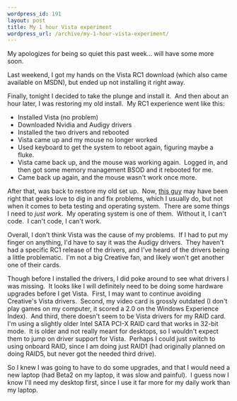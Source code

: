 ```yaml
--- 
wordpress_id: 191
layout: post
title: My 1 hour Vista experiment
wordpress_url: /archive/my-1-hour-vista-experiment/
---
```


<p>My apologizes for being so quiet this past week... will have some more soon.</p> <p>Last weekend, I got my hands on the Vista RC1 download (which also came available on MSDN), but ended up not installing it right away.</p> <p>Finally, tonight I decided to take the plunge and install it.&nbsp; And then about an hour later, I was restoring my old install.&nbsp; My RC1 experience went like this:</p> <ul> <li>Installed Vista (no problem)</li> <li>Downloaded Nvidia and Audigy drivers</li> <li>Installed the two drivers and rebooted</li> <li>Vista came up and my mouse no longer worked</li> <li>Used keyboard to get the system to reboot again, figuring maybe a fluke.</li> <li>Vista came back up, and the mouse was working again.&nbsp; Logged in, and then got some memory management BSOD and it rebooted for me.</li> <li>Came back up again, and the mouse wasn't work once more.</li></ul> <p>After that, was back to restore my old set up.&nbsp; Now, <a href="http://www.secretgeek.net/geeksfreeks.asp">this guy</a> may have been right that geeks love to dig in and fix problems, which I usually do, but not when it comes to beta testing and operating system.&nbsp; There are some things I need to <em>just work</em>.&nbsp; My operating system is one of them.&nbsp; Without it, I can't code.&nbsp; I can't code, I can't work.</p> <p>Overall, I don't think Vista was the cause of my problems.&nbsp; If I had to put my finger on anything, I'd have to say it was the Audigy drivers.&nbsp; They haven't had a specific RC1 release of the drivers, and I've heard of the drivers being a little problematic.&nbsp; I'm not a big Creative fan, and likely won't get another one of their cards.</p> <p>Though before I installed the drivers, I did poke around to see what drivers I was missing.&nbsp; It looks like I will definitely need to be doing some hardware upgrades before I get Vista.&nbsp; First, I may want to continue avoiding Creative's Vista drivers.&nbsp; Second, my video card is grossly outdated (I don't play games on my computer, it scored a 2.0 on the Windows Experience Index).&nbsp; And third, there doesn't seem to be Vista drivers for my RAID card.&nbsp; I'm using a slightly older Intel SATA PCI-X RAID card that works in 32-bit mode.&nbsp; It is older and not really meant for desktops, so I wouldn't expect them to jump on driver support for Vista.&nbsp; Perhaps I could just switch to using onboard RAID, since I am doing just RAID1 (had originally planned on doing RAID5, but never got the needed third drive).</p> <p>So I knew I was going to have to do some upgrades, and that I would need a new laptop (had Beta2 on my laptop, it was slow and painful).&nbsp; I guess now I know I'll need my desktop first, since I use it far more for my daily work than my laptop.</p>
         
